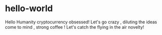 # hello-world
Hello Humanity cryptocurrency obsessed!
Let's go crazy , diluting the ideas come to mind , strong coffee ! Let's catch the flying in the air novelty!
